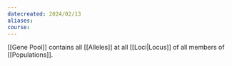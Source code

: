 ```yaml
---
datecreated: 2024/02/13
aliases: 
course:
---
```

[[Gene Pool]] contains all [[Alleles]] at all [[Loci|Locus]] of all members of [[Populations]].